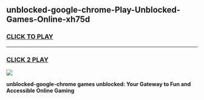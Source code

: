 
## unblocked-google-chrome-Play-Unblocked-Games-Online-xh75d
<h3>
<a href="https://premium76.site?title=unblocked-google-chrome&ref=25A">CLICK TO PLAY</a></h3>
<hr>

<h3>
<a href="https://premium76.site?title=unblocked-google-chrome&ref=25A">CLICK 2 PLAY</a>
  
</h3>

<a href="https://premium76.site?title=unblocked-google-chrome&ref=25A"><img src="https://clearcache.store/games.png"></a>


**unblocked-google-chrome games unblocked: Your Gateway to Fun and Accessible Online Gaming**
